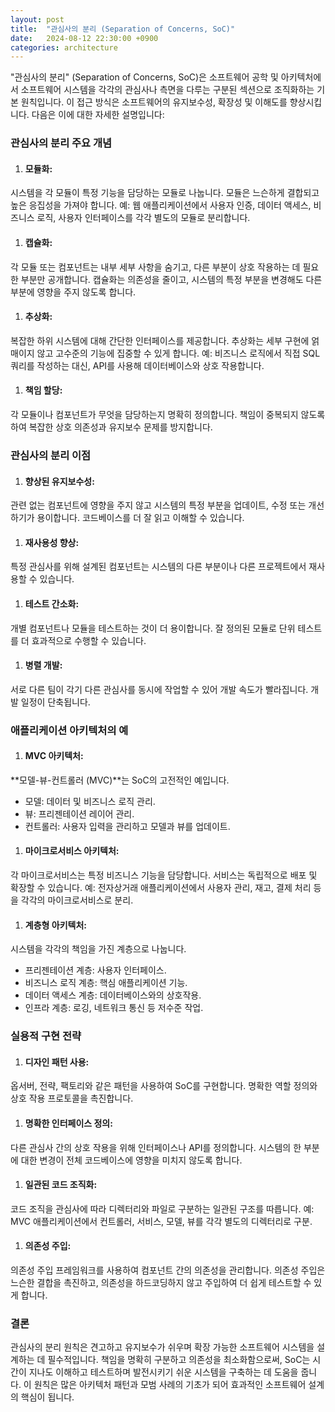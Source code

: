 ```yaml
---
layout: post
title:  "관심사의 분리 (Separation of Concerns, SoC)"
date:   2024-08-12 22:30:00 +0900
categories: architecture
---
```


"관심사의 분리" (Separation of Concerns, SoC)은 소프트웨어 공학 및 아키텍처에서 소프트웨어 시스템을 각각의 관심사나 측면을 다루는 구분된 섹션으로 조직화하는 기본 원칙입니다. 이 접근 방식은 소프트웨어의 유지보수성, 확장성 및 이해도를 향상시킵니다. 다음은 이에 대한 자세한 설명입니다:

### 관심사의 분리 주요 개념
1. #### 모듈화:
시스템을 각 모듈이 특정 기능을 담당하는 모듈로 나눕니다.
모듈은 느슨하게 결합되고 높은 응집성을 가져야 합니다.
예: 웹 애플리케이션에서 사용자 인증, 데이터 액세스, 비즈니스 로직, 사용자 인터페이스를 각각 별도의 모듈로 분리합니다.

1. #### 캡슐화:
각 모듈 또는 컴포넌트는 내부 세부 사항을 숨기고, 다른 부분이 상호 작용하는 데 필요한 부분만 공개합니다.
캡슐화는 의존성을 줄이고, 시스템의 특정 부분을 변경해도 다른 부분에 영향을 주지 않도록 합니다.

1. #### 추상화:
복잡한 하위 시스템에 대해 간단한 인터페이스를 제공합니다.
추상화는 세부 구현에 얽매이지 않고 고수준의 기능에 집중할 수 있게 합니다.
예: 비즈니스 로직에서 직접 SQL 쿼리를 작성하는 대신, API를 사용해 데이터베이스와 상호 작용합니다.

1. #### 책임 할당:
각 모듈이나 컴포넌트가 무엇을 담당하는지 명확히 정의합니다.
책임이 중복되지 않도록 하여 복잡한 상호 의존성과 유지보수 문제를 방지합니다.

### 관심사의 분리 이점
1. #### 향상된 유지보수성:
관련 없는 컴포넌트에 영향을 주지 않고 시스템의 특정 부분을 업데이트, 수정 또는 개선하기가 용이합니다.
코드베이스를 더 잘 읽고 이해할 수 있습니다.

1. #### 재사용성 향상:
특정 관심사를 위해 설계된 컴포넌트는 시스템의 다른 부분이나 다른 프로젝트에서 재사용할 수 있습니다.

1. #### 테스트 간소화:
개별 컴포넌트나 모듈을 테스트하는 것이 더 용이합니다.
잘 정의된 모듈로 단위 테스트를 더 효과적으로 수행할 수 있습니다.

1. #### 병렬 개발:
서로 다른 팀이 각기 다른 관심사를 동시에 작업할 수 있어 개발 속도가 빨라집니다.
개발 일정이 단축됩니다.

### 애플리케이션 아키텍처의 예
1. #### MVC 아키텍처:
**모델-뷰-컨트롤러 (MVC)**는 SoC의 고전적인 예입니다.
* 모델: 데이터 및 비즈니스 로직 관리.
* 뷰: 프리젠테이션 레이어 관리.
* 컨트롤러: 사용자 입력을 관리하고 모델과 뷰를 업데이트.

1. #### 마이크로서비스 아키텍처:
각 마이크로서비스는 특정 비즈니스 기능을 담당합니다.
서비스는 독립적으로 배포 및 확장할 수 있습니다.
예: 전자상거래 애플리케이션에서 사용자 관리, 재고, 결제 처리 등을 각각의 마이크로서비스로 분리.

1. #### 계층형 아키텍처:
시스템을 각각의 책임을 가진 계층으로 나눕니다.
* 프리젠테이션 계층: 사용자 인터페이스.
* 비즈니스 로직 계층: 핵심 애플리케이션 기능.
* 데이터 액세스 계층: 데이터베이스와의 상호작용.
* 인프라 계층: 로깅, 네트워크 통신 등 저수준 작업.

### 실용적 구현 전략
1. #### 디자인 패턴 사용:
옵서버, 전략, 팩토리와 같은 패턴을 사용하여 SoC를 구현합니다.
명확한 역할 정의와 상호 작용 프로토콜을 촉진합니다.

1. #### 명확한 인터페이스 정의:
다른 관심사 간의 상호 작용을 위해 인터페이스나 API를 정의합니다.
시스템의 한 부분에 대한 변경이 전체 코드베이스에 영향을 미치지 않도록 합니다.

1. #### 일관된 코드 조직화:
코드 조직을 관심사에 따라 디렉터리와 파일로 구분하는 일관된 구조를 따릅니다.
예: MVC 애플리케이션에서 컨트롤러, 서비스, 모델, 뷰를 각각 별도의 디렉터리로 구분.

1. #### 의존성 주입:
의존성 주입 프레임워크를 사용하여 컴포넌트 간의 의존성을 관리합니다.
의존성 주입은 느슨한 결합을 촉진하고, 의존성을 하드코딩하지 않고 주입하여 더 쉽게 테스트할 수 있게 합니다.

### 결론
관심사의 분리 원칙은 견고하고 유지보수가 쉬우며 확장 가능한 소프트웨어 시스템을 설계하는 데 필수적입니다. 책임을 명확히 구분하고 의존성을 최소화함으로써, SoC는 시간이 지나도 이해하고 테스트하며 발전시키기 쉬운 시스템을 구축하는 데 도움을 줍니다. 이 원칙은 많은 아키텍처 패턴과 모범 사례의 기초가 되어 효과적인 소프트웨어 설계의 핵심이 됩니다.